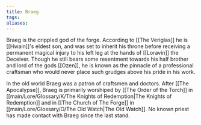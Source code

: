 ```yaml
---
title: Braeg
tags: 
aliases:
---
```

Braeg is the crippled god of the forge. According to [[The Veriglas]] he is [[Hwain]]'s eldest son, and was set to inherit his throne before receiving a permanent magical injury to his left leg at the hands of [[Loravin]] the Deceiver. Though he still bears some resentment towards his half brother and lord of the gods [[Ozen]], he is known as the pinnacle of a professional craftsman who would never place such grudges above his pride in his work. 

In the old world Braeg was a patron of craftsmen and doctors. After [[The Apocalypse]], Braeg is primarily worshiped by [[The Order of the Torch]] in [[main/Lore/Glossary/K/The Knights of Redemption|The Knights of Redemption]] and in [[The Church of The Forge]] in [[main/Lore/Glossary/O/The Old Watch|The Old Watch]]. No known priest has made contact with Braeg since the last stand. 